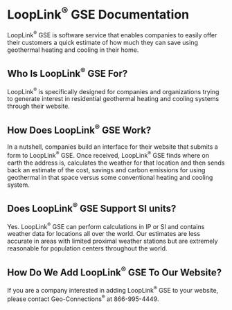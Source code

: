# LoopLink<sup>&reg;</sup> GSE Documentation

LoopLink<sup>&reg;</sup> GSE is software service that enables companies to easily offer their customers a quick estimate of how much they can save using geothermal heating and cooling in their home.

## Who Is LoopLink<sup>&reg;</sup> GSE For?
LoopLink<sup>&reg;</sup> is specifically designed for companies and organizations trying to generate interest in residential geothermal heating and cooling systems through their website.

## How Does LoopLink<sup>&reg;</sup> GSE Work?
In a nutshell, companies build an interface for their website that submits a form to LoopLink<sup>&reg;</sup> GSE. Once received,  LoopLink<sup>&reg;</sup> GSE finds where on earth the address is, calculates the weather for that location and then sends back an estimate of the cost, savings and carbon emissions for using geothermal in that space versus some conventional heating and cooling system.

## Does LoopLink<sup>&reg;</sup> GSE Support SI units?
Yes. LoopLink<sup>&reg;</sup> GSE can perform calculations in IP or SI and contains weather data for locations all over the world. Our estimates are less accurate in areas with limited proximal weather stations but are extremely reasonable for population centers throughout the world.

## How Do We Add LoopLink<sup>&reg;</sup> GSE To Our Website?
If you are a company interested in adding LoopLink<sup>&reg;</sup> GSE to your website, please contact Geo-Connections<sup>&reg;</sup> at 866-995-4449.